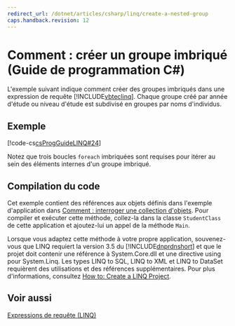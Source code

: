 ```yaml
---
redirect_url: /dotnet/articles/csharp/linq/create-a-nested-group
caps.handback.revision: 12
---
```

# Comment&#160;: cr&#233;er un groupe imbriqu&#233; (Guide de programmation&#160;C#)
L'exemple suivant indique comment créer des groupes imbriqués dans une expression de requête [!INCLUDE[vbteclinq](../../../csharp/includes/vbteclinq-md.md)].  Chaque groupe créé par année d'étude ou niveau d'étude est subdivisé en groupes par noms d'individus.  
  
## Exemple  
 [!code-cs[csProgGuideLINQ#24](../../../csharp/programming-guide/arrays/codesnippet/CSharp/how-to-create-a-nested-group_1.cs)]  
  
 Notez que trois boucles `foreach` imbriquées sont requises pour itérer au sein des éléments internes d'un groupe imbriqué.  
  
## Compilation du code  
 Cet exemple contient des références aux objets définis dans l'exemple d'application dans [Comment : interroger une collection d'objets](../../../csharp/programming-guide/linq-query-expressions/how-to-query-a-collection-of-objects.md).  Pour compiler et exécuter cette méthode, collez\-la dans la classe `StudentClass` de cette application et ajoutez\-lui un appel de la méthode `Main`.  
  
 Lorsque vous adaptez cette méthode à votre propre application, souvenez\-vous que LINQ requiert la version 3.5 du [!INCLUDE[dnprdnshort](../../../csharp/getting-started/includes/dnprdnshort-md.md)] et que le projet doit contenir une référence à System.Core.dll et une directive using pour System.Linq.  Les types LINQ to SQL, LINQ to XML et LINQ to DataSet requièrent des utilisations et des références supplémentaires.  Pour plus d'informations, consultez [How to: Create a LINQ Project](../Topic/How%20to:%20Create%20a%20LINQ%20Project.md).  
  
## Voir aussi  
 [Expressions de requête \(LINQ\)](../../../csharp/programming-guide/linq-query-expressions/index.md)